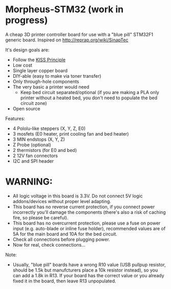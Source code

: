 # Morpheus-STM32 (work in progress)
A cheap 3D printer controller board for use with a "blue pill" STM32F1 generic board. Inspired on http://reprap.org/wiki/SinapTec

It's design goals are:

 - Follow the [KISS Principle](https://en.wikipedia.org/wiki/KISS_principle)
 - Low cost
 - Single layer copper board
 - DIY-able (easy to make via toner transfer)
 - Only through-hole components
 - The very basic a printer would need
   - Keep bed circuit separated/optional (if you are making a PLA only printer without a heated bed, you don't need to populate the bed circuit zone)
 - Open source

Features:

 - 4 Pololu-like steppers (X, Y, Z, E0)
 - 3 mosfets (E0 heater, print cooling fan and bed heater)
 - 3 MIN endstops (X, Y, Z)
 - Z Probe (optional)
 - 2 thermistors (for E0 and bed)
 - 2 12V fan connectors
 - I2C and SPI header
  
 # WARNING:
 - All logic voltage in this board is 3.3V. Do not connect 5V logic addons/devices without proper level adapting.
 - This board has no reverse current protection, if you connect power incorrectly you'll damage the components (there's also a risk of caching fire, so please be careful).
 - This board has no overcurrent protection, please use a fuse on power input (e.g. auto-blade or inline fuse holder), recommended values are of 5A for the main board and 10A for the bed circuit.
 - Check all connections before plugging power.
 - Now for real, check connections...
 
 Note:
 - Usually, "blue pill" boards have a wrong R10 value (USB pullpup resistor, should be 1.5k but manufcturers place a 10k resistor instead), so you can add a 1.8k in R13. If your board has the correct value or you already fixed it in the board, then leave R13 unpopulated.
 